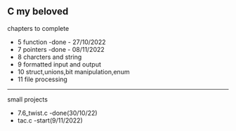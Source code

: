 C my beloved
-------------------------------------------------
chapters to complete
- 5 function -done - 27/10/2022
- 7 pointers -done - 08/11/2022
- 8 charcters and string
- 9 formatted input and output
- 10 struct,unions,bit manipulation,enum
- 11 file processing
--------------------------------------------------
small projects
- 7.6_twist.c   -done(30/10/22)
- tac.c         -start(9/11/2022)
